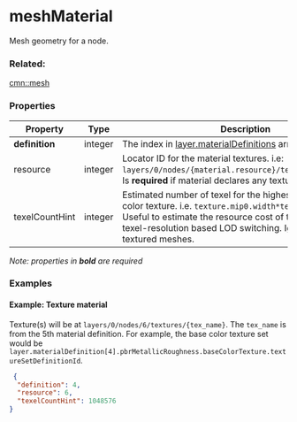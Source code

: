 # meshMaterial

Mesh geometry for a node.

### Related:

[cmn::mesh](mesh.cmn.md)
### Properties

| Property | Type | Description |
| --- | --- | --- |
| **definition** | integer | The index in [layer.materialDefinitions](3DSceneLayer.cmn.md) array. |
| resource | integer | Locator ID for the material textures. i.e: `layers/0/nodes/{material.resource}/textures/{tex_name}`. Is **required** if material declares any textures. |
| texelCountHint | integer | Estimated number of texel for the highest resolution base color texture. i.e. `texture.mip0.width*texture.mip0.height`. Useful to estimate the resource cost of this node and/or texel-resolution based LOD switching. Ignored for un-textured meshes. |

*Note: properties in **bold** are required*

### Examples 

#### Example: Texture material 

Texture(s) will be at `layers/0/nodes/6/textures/{tex_name}`. The `tex_name` is from the 5th material definition. For example, the base color texture set would be `layer.materialDefinition[4].pbrMetallicRoughness.baseColorTexture.textureSetDefinitionId`. 

```json
 {
  "definition": 4,
  "resource": 6,
  "texelCountHint": 1048576
} 
```

